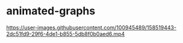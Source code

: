 # animated-graphs

https://user-images.githubusercontent.com/100945489/158519443-2dc51fd9-29f6-4de1-b855-5db8f0b0aed6.mp4

